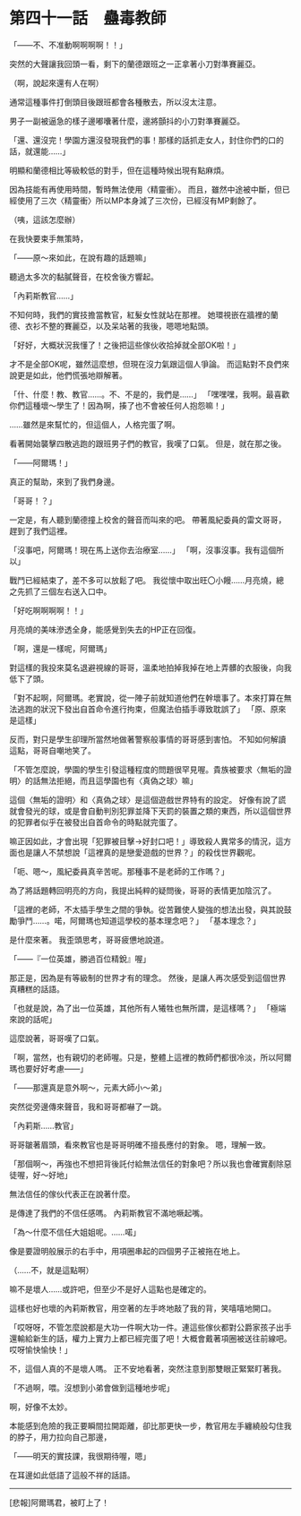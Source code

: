 # 第四十一話　蠱毒教師

「――不、不准動啊啊啊啊！！」

突然的大聲讓我回頭一看，剩下的蘭德跟班之一正拿著小刀對準賽麗亞。

（啊，說起來還有人在啊）

通常這種事件打倒頭目後跟班都會各種散去，所以沒太注意。

男子一副被逼急的樣子邊嘟囔著什麼，邊將顫抖的小刀對準賽麗亞。

「還、還沒完！學園方還沒發現我們的事！那樣的話抓走女人，封住你們的口的話，就還能……」

明顯和蘭德相比等級較低的對手，但在這種時候出現有點麻煩。

因為技能有再使用時間，暫時無法使用〈精靈衝〉。
而且，雖然中途被中斷，但已經使用了三次〈精靈衝〉所以MP本身減了三次份，已經沒有MP剩餘了。

（咦，這該怎麼辦）

在我快要束手無策時，

「――原～來如此，在說有趣的話題嘛」

聽過太多次的黏膩聲音，在校舍後方響起。

「內莉斯教官……」

不知何時，我們的實技擔當教官，紅髮女性就站在那裡。
她環視嵌在牆裡的蘭德、衣衫不整的賽麗亞，以及呆站著的我後，嗯嗯地點頭。

「好好，大概狀況我懂了！之後把這些傢伙收拾掉就全部OK啦！」

才不是全部OK呢，雖然這麼想，但現在沒力氣跟這個人爭論。
而這點對不良們來說更是如此，他們慌張地辯解著。

「什、什麼！教、教官……。不、不是的，我們是……」
「嘿嘿嘿，我啊。最喜歡你們這種壞～學生了！因為啊，揍了也不會被任何人抱怨嘛！」

……雖然是來幫忙的，但這個人，人格完蛋了啊。

看著開始襲擊四散逃跑的跟班男子們的教官，我嘆了口氣。
但是，就在那之後。

「――阿爾瑪！」

真正的幫助，來到了我們身邊。

「哥哥！？」

一定是，有人聽到蘭德撞上校舍的聲音而叫來的吧。
帶著風紀委員的雷文哥哥，趕到了我們這裡。

「沒事吧，阿爾瑪！現在馬上送你去治療室……」
「啊，沒事沒事。我有這個所以」

戰鬥已經結束了，差不多可以放鬆了吧。
我從懷中取出旺〇小饅……月亮燒，總之先抓了三個左右送入口中。

「好吃啊啊啊啊！！」

月亮燒的美味滲透全身，能感覺到失去的HP正在回復。

「啊，還是一樣呢，阿爾瑪」

對這樣的我投來莫名退避視線的哥哥，溫柔地拍掉我掉在地上弄髒的衣服後，向我低下了頭。

「對不起啊，阿爾瑪。老實說，從一陣子前就知道他們在幹壞事了。本來打算在無法逃跑的狀況下發出自首命令進行拘束，但魔法伯插手導致耽誤了」
「原、原來是這樣」

反而，對只是學生卻理所當然地做著警察般事情的哥哥感到害怕。
不知如何解讀這點，哥哥自嘲地笑了。

「不管怎麼說，學園的學生引發這種程度的問題很罕見喔。貴族被要求〈無垢的證明〉的話無法拒絕，而且這學園也有〈真偽之球〉嘛」

這個〈無垢的證明〉和〈真偽之球〉是這個遊戲世界特有的設定。
好像有說了謊就會發光的球，或是會自動判別犯罪並降下天罰的裝置之類的東西，所以這個世界的犯罪者似乎在被發出自首命令的時點就完蛋了。

嘛正因如此，才會出現「犯罪被目擊→好封口吧！」導致殺人異常多的情況，這方面也是讓人不禁想說「這裡真的是戀愛遊戲的世界？」的殺伐世界觀呢。

「呃、嗯～，風紀委員真辛苦呢。那種事不是老師的工作嗎？」

為了將話題轉回明亮的方向，我提出純粹的疑問後，哥哥的表情更加陰沉了。

「這裡的老師，不太插手學生之間的爭執。從苦難使人變強的想法出發，與其說鼓勵爭鬥……。喏，阿爾瑪也知道這學校的基本理念吧？」
「基本理念？」

是什麼來著。
我歪頭思考，哥哥疲憊地說道。

「――『一位英雄，勝過百位精銳』喔」

那正是，因為是有等級制的世界才有的理念。
然後，是讓人再次感受到這個世界真糟糕的話語。

「也就是說，為了出一位英雄，其他所有人犧牲也無所謂，是這樣嗎？」
「極端來說的話呢」

這麼說著，哥哥嘆了口氣。

「啊，當然，也有親切的老師喔。只是，整體上這裡的教師們都很冷淡，所以阿爾瑪也要好好考慮――」

「――那還真是意外啊～，元素大師小～弟」

突然從旁邊傳來聲音，我和哥哥都嚇了一跳。

「內莉斯……教官」

哥哥皺著眉頭，看來教官也是哥哥明確不擅長應付的對象。
嗯，理解一致。

「那個啊～，再強也不想把背後託付給無法信任的對象吧？所以我也會確實剷除惡徒喔，好～好地」

無法信任的傢伙代表正在說著什麼。

是傳達了我們的不信任感嗎。
內莉斯教官不滿地噘起嘴。

「為～什麼不信任大姐姐呢。……喏」

像是要證明般展示的右手中，用項圈串起的四個男子正被拖在地上。

（……不，就是這點啊）

嘛不是壞人……或許吧，但至少不是好人這點也是確定的。

這樣也好也壞的內莉斯教官，用空著的左手咚地敲了我的背，笑嘻嘻地開口。

「哎呀呀，不管怎麼說都是大功一件啊大功一件。連這些傢伙都對公爵家孩子出手還輸給新生的話，權力上實力上都已經完蛋了吧！大概會戴著項圈被送往前線吧。哎呀愉快愉快！」

不，這個人真的不是壞人嗎。
正不安地看著，突然注意到那雙眼正緊緊盯著我。

「不過啊，喂。沒想到小弟會做到這種地步呢」

啊，好像不太妙。

本能感到危險的我正要瞬間拉開距離，卻比那更快一步，教官用左手纏繞般勾住我的脖子，用力拉向自己那邊，

「――明天的實技課，我很期待喔，嗯」

在耳邊如此低語了這般不祥的話語。

---

[悲報]阿爾瑪君，被盯上了！